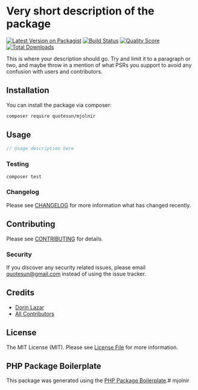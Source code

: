 # Very short description of the package

[![Latest Version on Packagist](https://img.shields.io/packagist/v/quotesun/mjolnir.svg?style=flat-square)](https://packagist.org/packages/quotesun/mjolnir)
[![Build Status](https://img.shields.io/travis/quotesun/mjolnir/master.svg?style=flat-square)](https://travis-ci.org/quotesun/mjolnir)
[![Quality Score](https://img.shields.io/scrutinizer/g/quotesun/mjolnir.svg?style=flat-square)](https://scrutinizer-ci.com/g/quotesun/mjolnir)
[![Total Downloads](https://img.shields.io/packagist/dt/quotesun/mjolnir.svg?style=flat-square)](https://packagist.org/packages/quotesun/mjolnir)

This is where your description should go. Try and limit it to a paragraph or two, and maybe throw in a mention of what PSRs you support to avoid any confusion with users and contributors.

## Installation

You can install the package via composer:

```bash
composer require quotesun/mjolnir
```

## Usage

``` php
// Usage description here
```

### Testing

``` bash
composer test
```

### Changelog

Please see [CHANGELOG](CHANGELOG.md) for more information what has changed recently.

## Contributing

Please see [CONTRIBUTING](CONTRIBUTING.md) for details.

### Security

If you discover any security related issues, please email quotesun@gmail.com instead of using the issue tracker.

## Credits

- [Dorin Lazar](https://github.com/quotesun)
- [All Contributors](../../contributors)

## License

The MIT License (MIT). Please see [License File](LICENSE.md) for more information.

## PHP Package Boilerplate

This package was generated using the [PHP Package Boilerplate](https://laravelpackageboilerplate.com).# mjolnir
